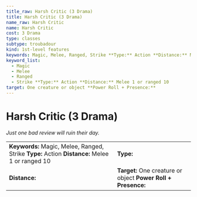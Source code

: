 ```yaml
---
title_raw: Harsh Critic (3 Drama)
title: Harsh Critic (3 Drama)
name_raw: Harsh Critic
name: Harsh Critic
cost: 3 Drama
type: classes
subtype: troubadour
kind: 1st-level features
keywords: Magic, Melee, Ranged, Strike **Type:** Action **Distance:** Melee 1 or ranged 10
keyword_list:
  - Magic
  - Melee
  - Ranged
  - Strike **Type:** Action **Distance:** Melee 1 or ranged 10
target: One creature or object **Power Roll + Presence:**
---
```


# Harsh Critic (3 Drama)

*Just one bad review will ruin their day.*

|                                                                                                |                                                               |
| :--------------------------------------------------------------------------------------------- | :------------------------------------------------------------ |
| **Keywords:** Magic, Melee, Ranged, Strike **Type:** Action **Distance:** Melee 1 or ranged 10 | **Type:**                                                     |
| **Distance:**                                                                                  | **Target:** One creature or object **Power Roll + Presence:** |
